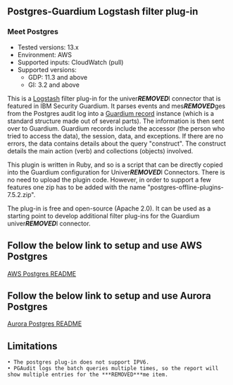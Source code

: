 ## Postgres-Guardium Logstash filter plug-in
### Meet Postgres
* Tested versions: 13.x
* Environment: AWS
* Supported inputs: CloudWatch (pull)
* Supported versions:
    * GDP: 11.3 and above
    * GI: 3.2 and above

This is a [Logstash](https://github.com/elastic/logstash) filter plug-in for the univer***REMOVED***l connector that is featured in IBM Security Guardium. It parses events and mes***REMOVED***ges from the Postgres audit log into a [Guardium record](https://github.com/IBM/univer***REMOVED***l-connectors/blob/main/common/src/main/java/com/ibm/guardium/univer***REMOVED***lconnector/commons/structures/Record.java) instance (which is a standard structure made out of several parts). The information is then sent over to Guardium. Guardium records include the accessor (the person who tried to access the data), the session, data, and exceptions. If there are no errors, the data contains details about the query "construct". The construct details the main action (verb) and collections (objects) involved.

This plugin is written in Ruby, and so is a script that can be directly copied into the Guardium configuration for Univer***REMOVED***l Connectors. There is no need to upload the plugin code. However, in order to support a few features one zip has to be added with the name "postgres-offline-plugins-7.5.2.zip".

The plug-in is free and open-source (Apache 2.0). It can be used as a starting point to develop additional filter plug-ins for the Guardium univer***REMOVED***l connector.

## Follow the below link to setup and use AWS Postgres

[AWS Postgres README](./AwsPostgres_README.md) 

## Follow the below link to setup and use Aurora Postgres

[Aurora Postgres README](./AuroraPostgres_README.md) 

## Limitations
	• The postgres plug-in does not support IPV6.
	• PGAudit logs the batch queries multiple times, so the report will show multiple entries for the ***REMOVED***me item.